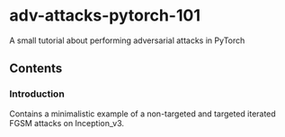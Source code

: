 # adv-attacks-pytorch-101
A small tutorial about performing adversarial attacks in PyTorch


## Contents

### Introduction

Contains a minimalistic example of a non-targeted and targeted iterated FGSM attacks on Inception_v3.
